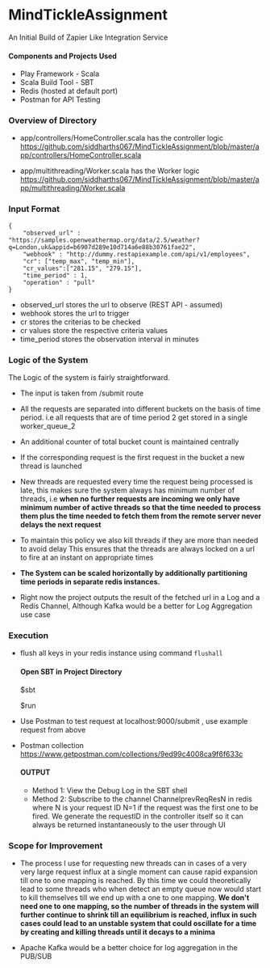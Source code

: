 # MindTickleAssignment
An Initial Build of Zapier Like Integration Service

#### Components and Projects Used

* Play Framework - Scala 
* Scala Build Tool - SBT
* Redis (hosted at default port)
* Postman for API Testing

### Overview of Directory

* app/controllers/HomeController.scala has the controller logic
https://github.com/siddharths067/MindTickleAssignment/blob/master/app/controllers/HomeController.scala

* app/multithreading/Worker.scala has the Worker logic
https://github.com/siddharths067/MindTickleAssignment/blob/master/app/multithreading/Worker.scala

### Input Format

```$xslt
{
	"observed_url" : "https://samples.openweathermap.org/data/2.5/weather?q=London,uk&appid=b6907d289e10d714a6e88b30761fae22",
	"webhook" : "http://dummy.restapiexample.com/api/v1/employees",
	"cr": ["temp_max", "temp_min"],
	"cr_values":["281.15", "279.15"],
	"time_period" : 1,
	"operation" : "pull"
}
```

  * observed_url stores the url to observe (REST API - assumed)
  * webhook stores the url to trigger 
  * cr stores the criterias to be checked
  * cr values store the respective criteria values
  * time_period stores the observation interval in minutes
  
### Logic of the System

The Logic of the system is fairly straightforward.

* The input is taken from /submit route
* All the requests are separated into different buckets on the basis of time period.
i.e all requests that are of time period 2 get stored in a single worker_queue_2
* An additional counter of total bucket count is maintained centrally
* If the corresponding request is the first request in the bucket a new thread is launched
* New threads are requested every time the request being processed is late, this makes sure the 
system always has minimum number of threads, i.e **when no further requests are incoming we only 
have minimum number of active threads so that the time needed to process them plus the time needed
to fetch them from the remote server never delays the next request**

* To maintain this policy we also kill threads if they are more than needed to avoid delay
This ensures that the threads are always locked on a url to fire at an instant on appropriate times

* **The System can be scaled horizontally by additionally partitioning time periods
in separate redis instances.**

* Right now the project outputs the result of the fetched url in a Log and a Redis Channel,
Although Kafka would be a better for Log Aggregation use case

### Execution

* flush all keys in your redis instance using command
   ```flushall```

    #### Open SBT in Project Directory


     $sbt
     
     $run

* Use Postman to test request at localhost:9000/submit , use example request from above
 * Postman collection https://www.getpostman.com/collections/9ed99c4008ca9f6f633c
 
 
   #### OUTPUT
   * Method 1: View the Debug Log in the SBT shell
   * Method 2: Subscribe to the channel ChannelprevReqResN in redis where N is your request ID
   N=1 if the request was the first one to be fired. We generate the requestID in the controller
   itself so it can always be returned instantaneously to the user through UI
   
### Scope for Improvement

  * The process I use for requesting new threads can in cases of a very very large request influx
  at a single moment can cause rapid expansion till one to one mapping is reached. By this time we
  could theoretically lead to some threads who when detect an empty queue now would start to kill themselves
  till we end up with a one to one mapping.
  **We don't need one to one mapping, so the number of threads in the system will further continue to shrink till an 
  equilibrium is reached, influx in such cases could lead to an unstable system that could oscillate
  for a time by creating and killing threads until it decays to a minima**
  
  * Apache Kafka would be a better choice for log aggregation in the PUB/SUB
  